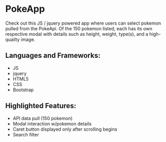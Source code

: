# PokeApp

Check out this JS / jquery powered app where users can select pokemon pulled from the PokeApi. Of the 150 pokemon listed, each has its own respective modal with details such as height, weight, type(s), and a high-quailty image.

## Languages and Frameworks:

* JS
* jquery
* HTML5
* CSS
* Bootstrap

## Highlighted Features:

* API data pull (150 pokemon)
* Modal interaction w/pokemon details
* Caret button displayed only after scrolling begins
* Search filter
